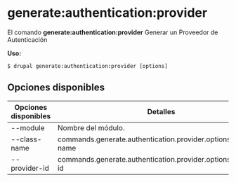 # generate:authentication:provider
El comando **generate:authentication:provider** Generar un Proveedor de Autenticación

**Uso:**
```
$ drupal generate:authentication:provider [options] 
```

## Opciones disponibles
Opciones disponibles | Detalles
-------|-------------
--module | Nombre del módulo.
--class-name | commands.generate.authentication.provider.options.class-name
--provider-id | commands.generate.authentication.provider.options.provider-id

